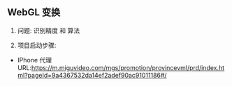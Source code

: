 <!--
 * @Author: TerryMin
 * @Date: 2023-09-22 14:59:05
 * @LastEditors: TerryMin
 * @LastEditTime: 2023-09-22 15:00:38
 * @Description: file not
-->
## WebGL 变换

1. 问题: 识别精度 和 算法

2. 项目启动步骤:

- IPhone 代理 URL:https://m.miguvideo.com/mgs/promotion/provincevml/prd/index.html?pageId=9a4367532da14ef2adef90ac91011186#/
